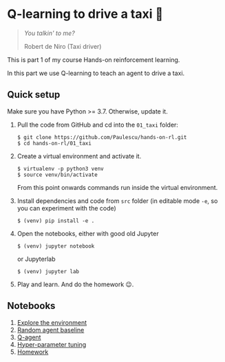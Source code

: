 # Q-learning to drive a taxi 🚕
> *You talkin' to me?*
>
> Robert de Niro (Taxi driver)

This is part 1 of my course Hands-on reinforcement learning.

In this part we use Q-learning to teach an agent to drive a taxi.

## Quick setup

Make sure you have Python >= 3.7. Otherwise, update it.

1. Pull the code from GitHub and cd into the `01_taxi` folder:
    ```
    $ git clone https://github.com/Paulescu/hands-on-rl.git
    $ cd hands-on-rl/01_taxi
    ```

2. Create a virtual environment and activate it.
    ```
    $ virtualenv -p python3 venv
    $ source venv/bin/activate
    ```

    From this point onwards commands run inside the  virtual environment.


3. Install dependencies and code from `src` folder (in editable mode `-e`, so you can experiment with the code)
    ```
    $ (venv) pip install -e .
    ```

4. Open the notebooks, either with good old Jupyter
    ```
    $ (venv) jupyter notebook
    ```
    or Jupyterlab
    ```
    $ (venv) jupyter lab
    ```

5. Play and learn. And do the homework 😉.

## Notebooks

1. [Explore the environment](notebooks/00_environment.ipynb)
2. [Random agent baseline](notebooks/01_random_agent_baseline.ipynb)
3. [Q-agent](notebooks/02_q_agent.ipynb)
4. [Hyper-parameter tuning](notebooks/03_q_agent_hyperparameters_analysis.ipynb)
5. [Homework](notebooks/04_homework.ipynb)





